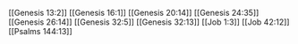 [[Genesis 13:2]]
[[Genesis 16:1]]
[[Genesis 20:14]]
[[Genesis 24:35]]
[[Genesis 26:14]]
[[Genesis 32:5]]
[[Genesis 32:13]]
[[Job 1:3]]
[[Job 42:12]]
[[Psalms 144:13]]
